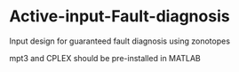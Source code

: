 # Active-input-Fault-diagnosis
Input design for guaranteed fault diagnosis using zonotopes

mpt3 and CPLEX should be pre-installed in MATLAB
